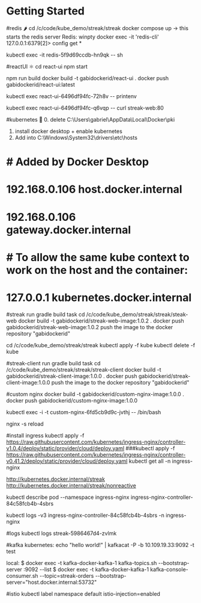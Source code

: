 # Getting Started

#redis 🌶️
cd /c/code/kube_demo/streak/streak
docker compose up
-> this starts the redis server
Redis:
    winpty docker exec -it <redisContainerHash> 'redis-cli'
    127.0.0.1:6379[2]> config get *

kubectl exec -it redis-5f9d69ccdb-hn9qk -- sh

#reactUI ⚛️
cd react-ui
npm start

npm run build
docker build -t gabidockerid/react-ui .
docker push gabidockerid/react-ui:latest

kubectl exec react-ui-6496df94fc-72h8v -- printenv

kubectl exec react-ui-6496df94fc-q6vqp -- curl streak-web:80

#kubernetes 🎄
0. delete C:\Users\gabriel\AppData\Local\Docker\pki
1. install docker desktop + enable kubernetes
2. Add into C:\Windows\System32\drivers\etc\hosts 
#    # Added by Docker Desktop
#    192.168.0.106 host.docker.internal
#    192.168.0.106 gateway.docker.internal
#    # To allow the same kube context to work on the host and the container:
#    127.0.0.1 kubernetes.docker.internal


#streak
run gradle build task
cd /c/code/kube_demo/streak/streak/steak-web
docker build -t gabidockerid/streak-web-image:1.0.2 .
docker push gabidockerid/streak-web-image:1.0.2
push the image to the docker repository "gabidockerid"

cd /c/code/kube_demo/streak/streak
kubectl apply -f kube
kubectl delete -f kube

#streak-client
run gradle build task
cd /c/code/kube_demo/streak/streak/streak-client
docker build -t gabidockerid/streak-client-image:1.0.0 .
docker push gabidockerid/streak-client-image:1.0.0
push the image to the docker repository "gabidockerid"

#custom nginx
docker build -t gabidockerid/custom-nginx-image:1.0.0 .
docker push gabidockerid/custom-nginx-image:1.0.0

kubectl exec -i -t custom-nginx-6fd5cb9d9c-jvthj -- /bin/bash

nginx -s reload


#install ingress
kubectl apply -f https://raw.githubusercontent.com/kubernetes/ingress-nginx/controller-v1.0.4/deploy/static/provider/cloud/deploy.yaml
###kubectl apply -f https://raw.githubusercontent.com/kubernetes/ingress-nginx/controller-v0.41.2/deploy/static/provider/cloud/deploy.yaml
kubectl get all -n ingress-nginx

http://kubernetes.docker.internal/streak
http://kubernetes.docker.internal/streak/nonreactive


kubectl describe pod --namespace ingress-nginx ingress-nginx-controller-84c58fcb4b-4sbrs

kubectl logs -v3 ingress-nginx-controller-84c58fcb4b-4sbrs -n ingress-nginx

#logs
kubectl logs streak-5986467d4-zvlmk


#kafka
kubernetes:
    echo "hello world!" | kafkacat -P -b 10.109.19.33:9092 -t test

local:
    $ docker exec -t kafka-docker-kafka-1 kafka-topics.sh --bootstrap-server :9092 --list
    $ docker exec -t kafka-docker-kafka-1 kafka-console-consumer.sh --topic=streak-orders --bootstrap-server="host.docker.internal:53732"


#istio
kubectl label namespace default istio-injection=enabled